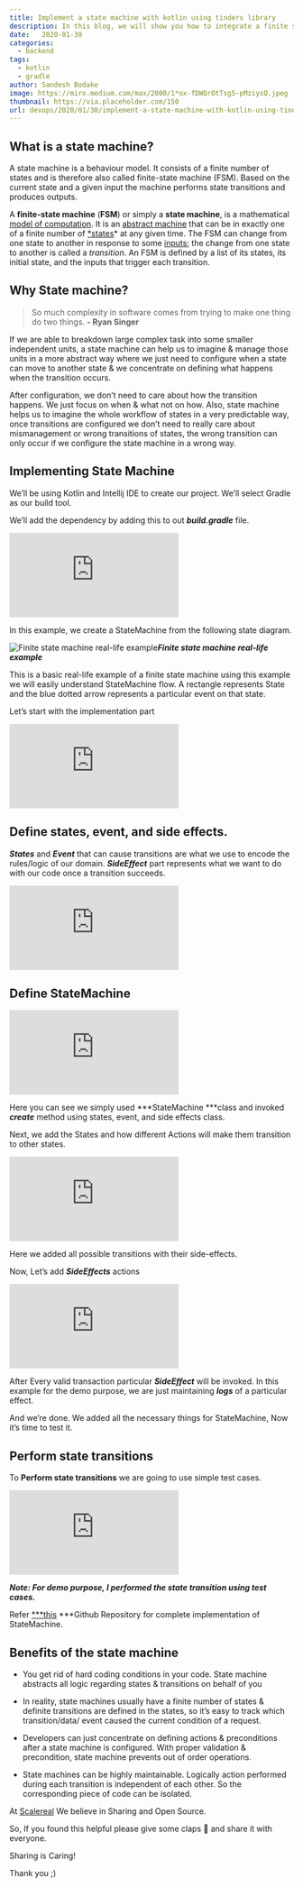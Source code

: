 ```yaml
---
title: Implement a state machine with kotlin using tinders library
description: In this blog, we will show you how to integrate a finite state machine in kotlin using Tinder’s library.
date:   2020-01-30
categories:
  - backend
tags:
  - kotlin
  - gradle
author: Sandesh Bodake
image: https://miro.medium.com/max/2000/1*ox-fDWQrOtTsg5-pMziysQ.jpeg
thumbnail: https://via.placeholder.com/150
url: devops/2020/01/30/implement-a-state-machine-with-kotlin-using-tinders-library
---
```


## What is a state machine?

A state machine is a behaviour model. It consists of a finite number of states and is therefore also called finite-state machine (FSM). Based on the current state and a given input the machine performs state transitions and produces outputs.

A **finite-state machine** (**FSM**) or simply a **state machine**, is a mathematical [model of computation](https://en.wikipedia.org/wiki/Model_of_computation). It is an [abstract machine](https://en.wikipedia.org/wiki/Abstract_machine) that can be in exactly one of a finite number of [*states](https://en.wikipedia.org/wiki/State_(computer_science))* at any given time. The FSM can change from one state to another in response to some [inputs](https://en.wikipedia.org/wiki/Input_(computer_science)); the change from one state to another is called a *transition*. An FSM is defined by a list of its states, its initial state, and the inputs that trigger each transition.

## Why State machine?
> So much complexity in software comes from trying to make one thing do two things.
**- Ryan Singer**

If we are able to breakdown large complex task into some smaller independent units, a state machine can help us to imagine & manage those units in a more abstract way where we just need to configure when a state can move to another state & we concentrate on defining what happens when the transition occurs.

After configuration, we don’t need to care about how the transition happens. We just focus on when & what not on how. Also, state machine helps us to imagine the whole workflow of states in a very predictable way, once transitions are configured we don’t need to really care about mismanagement or wrong transitions of states, the wrong transition can only occur if we configure the state machine in a wrong way.

## Implementing State Machine

We’ll be using Kotlin and Intellij IDE to create our project. We’ll select Gradle as our build tool.

We’ll add the dependency by adding this to out ***build.gradle*** file.

<iframe src="https://medium.com/media/76ebd0ac17356ef644c776a0059323e4" frameborder=0></iframe>

In this example, we create a StateMachine from the following state diagram.

![**Finite state machine real-life example**](https://cdn-images-1.medium.com/max/5738/1*4W0y7tLWXTrhTkevlLdbDw.jpeg)***Finite state machine real-life example***

This is a basic real-life example of a finite state machine using this example we will easily understand StateMachine flow. A rectangle represents State and the blue dotted arrow represents a particular event on that state.

Let’s start with the implementation part

<iframe src="https://medium.com/media/df73f6c09d1622acd356d392fa884949" frameborder=0></iframe>

## Define states, event, and side effects.

***States*** and ***Event*** that can cause transitions are what we use to encode the rules/logic of our domain. ***SideEffect*** part represents what we want to do with our code once a transition succeeds.

<iframe src="https://medium.com/media/1bdae4d03e4c17ca4b1995427420afda" frameborder=0></iframe>

## Define StateMachine

<iframe src="https://medium.com/media/45bc68394d8f01756e4d99c2addece43" frameborder=0></iframe>

Here you can see we simply used ***StateMachine ***class and invoked ***create*** method using states, event, and side effects class.

Next, we add the States and how different Actions will make them transition to other states.

<iframe src="https://medium.com/media/69542fffcc99db17d4e7b3b6b5895f32" frameborder=0></iframe>

Here we added all possible transitions with their side-effects.

Now, Let’s add ***SideEffects*** actions

<iframe src="https://medium.com/media/50649cc35d4829dbd603c31d8514a70c" frameborder=0></iframe>

After Every valid transaction particular ***SideEffect*** will be invoked. In this example for the demo purpose, we are just maintaining ***logs*** of a particular effect.

And we’re done. We added all the necessary things for StateMachine, Now it’s time to test it.

## Perform state transitions

To **Perform state transitions** we are going to use simple test cases.

<iframe src="https://medium.com/media/0b1475cae964fc1e134972b7c4b7dfb7" frameborder=0></iframe>

***Note: For demo purpose, I performed the state transition using test cases.***

Refer [***this](https://github.com/sandeshbodake/tinder-statemachine-example) ***Github Repository for complete implementation of StateMachine.

## Benefits of the state machine

* You get rid of hard coding conditions in your code. State machine abstracts all logic regarding states & transitions on behalf of you

* In reality, state machines usually have a finite number of states & definite transitions are defined in the states, so it’s easy to track which transition/data/ event caused the current condition of a request.

* Developers can just concentrate on defining actions & preconditions after a state machine is configured. With proper validation & precondition, state machine prevents out of order operations.

* State machines can be highly maintainable. Logically action performed during each transition is independent of each other. So the corresponding piece of code can be isolated.

At [Scalereal](https://scalereal.com/) We believe in Sharing and Open Source.

So, If you found this helpful please give some claps 👏 and share it with everyone.

Sharing is Caring!

Thank you ;)
